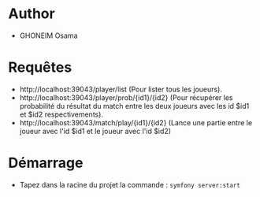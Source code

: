 # Author
- GHONEIM Osama

# Requêtes
- http://localhost:39043/player/list (Pour lister tous les joueurs).
- http://localhost:39043/player/prob/{id1}/{id2} (Pour récupérer les probabilité du résultat du match entre les deux joueurs avec les id $id1 et $id2 respectivements).
- http://localhost:39043/match/play/{id1}/{id2} (Lance une partie entre le joueur avec l'id $id1 et le joueur avec l'id $id2)

# Démarrage
- Tapez dans la racine du projet <Le dossier projet> la commande : `symfony server:start`
